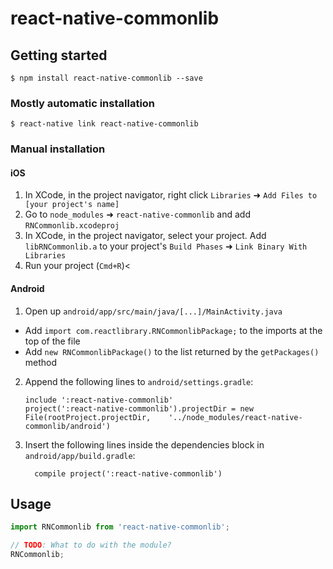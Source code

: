 
# react-native-commonlib

## Getting started

`$ npm install react-native-commonlib --save`

### Mostly automatic installation

`$ react-native link react-native-commonlib`

### Manual installation


#### iOS

1. In XCode, in the project navigator, right click `Libraries` ➜ `Add Files to [your project's name]`
2. Go to `node_modules` ➜ `react-native-commonlib` and add `RNCommonlib.xcodeproj`
3. In XCode, in the project navigator, select your project. Add `libRNCommonlib.a` to your project's `Build Phases` ➜ `Link Binary With Libraries`
4. Run your project (`Cmd+R`)<

#### Android

1. Open up `android/app/src/main/java/[...]/MainActivity.java`
  - Add `import com.reactlibrary.RNCommonlibPackage;` to the imports at the top of the file
  - Add `new RNCommonlibPackage()` to the list returned by the `getPackages()` method
2. Append the following lines to `android/settings.gradle`:
  	```
  	include ':react-native-commonlib'
  	project(':react-native-commonlib').projectDir = new File(rootProject.projectDir, 	'../node_modules/react-native-commonlib/android')
  	```
3. Insert the following lines inside the dependencies block in `android/app/build.gradle`:
  	```
      compile project(':react-native-commonlib')
  	```


## Usage
```javascript
import RNCommonlib from 'react-native-commonlib';

// TODO: What to do with the module?
RNCommonlib;
```
  